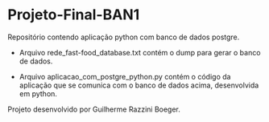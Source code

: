 # Projeto-Final-BAN1
Repositório contendo aplicação python com banco de dados postgre.

* Arquivo rede_fast-food_database.txt contém o dump para gerar o banco de dados.

* Arquivo aplicacao_com_postgre_python.py contém o código da aplicação que se comunica com o banco de dados acima, desenvolvida em python.

Projeto desenvolvido por Guilherme Razzini Boeger.
